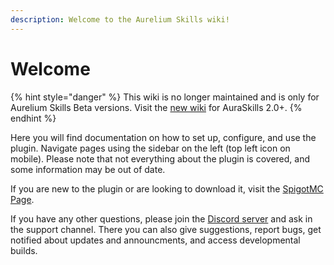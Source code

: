 ```yaml
---
description: Welcome to the Aurelium Skills wiki!
---
```


# Welcome

{% hint style="danger" %}
This wiki is no longer maintained and is only for Aurelium Skills Beta versions. Visit the [new wiki](https://app.gitbook.com/o/-Mf1Cqap-T455k8cLLbf/s/bg3Pz6yyAsvWyzstdFCd/) for AuraSkills 2.0+.
{% endhint %}

Here you will find documentation on how to set up, configure, and use the plugin. Navigate pages using the sidebar on the left (top left icon on mobile). Please note that not everything about the plugin is covered, and some information may be out of date.&#x20;

If you are new to the plugin or are looking to download it, visit the [SpigotMC Page](https://www.spigotmc.org/resources/81069/).

If you have any other questions, please join the [Discord server](https://discord.gg/Bh2EZfB) and ask in the support channel. There you can also give suggestions, report bugs, get notified about updates and announcments, and access developmental builds.
